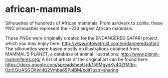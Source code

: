 # african-mammals
Silhouettes of hundreds of African mammals.
From aardvark to zorilla, these PNG silhouettes represent the ~223 largest African mammals.

These PNGs were originally created for the ENDANGERED SAFARI project, which you may enjoy here: http://www.infowetrust.com/endangeredsafari/
The silhouettes were based mostly on illustrations obtained from MAMMAL’S PLANET, a database of animal illustrations: http://www.planet-mammiferes.org/ 
A list of artists of the original art can be found here: https://docs.google.com/spreadsheets/d/159MgygKy40ZfM3n-0zrEGUASGOXwnIQ2Vmba89PpIBM/edit?usp=sharing
